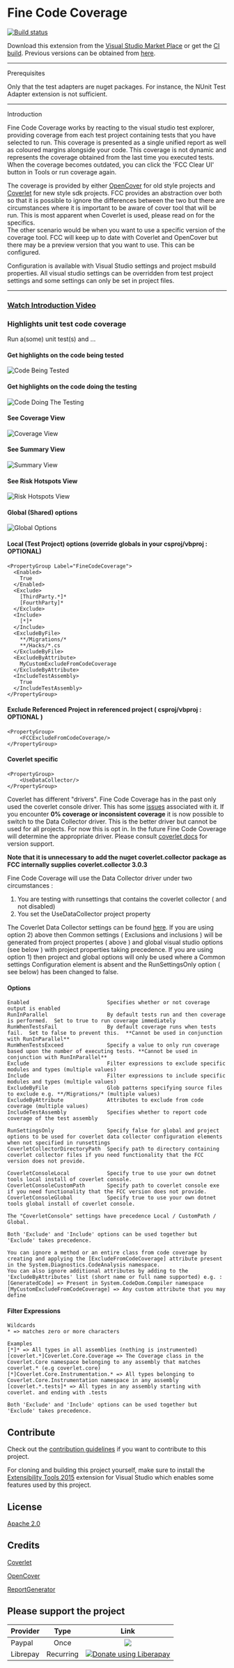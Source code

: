 # Fine Code Coverage

[![Build status](https://ci.appveyor.com/api/projects/status/yq8s0ridnphpx4ig?svg=true)](https://ci.appveyor.com/project/FortuneN/finecodecoverage)

Download this extension from the [Visual Studio Market Place](https://marketplace.visualstudio.com/items?itemName=FortuneNgwenya.FineCodeCoverage)
or get the [CI build](https://www.vsixgallery.com/extension/fcc-f339fe606-9d51-4fca-895c-d50375137b62).  Previous versions can be obtained from [here](https://ci.appveyor.com/project/FortuneN/finecodecoverage).

---------------------------------------
Prerequisites

Only that the test adapters are nuget packages.  For instance, the NUnit Test Adapter extension is not sufficient.

---------------------------------------
Introduction

Fine Code Coverage works by reacting to the visual studio test explorer, providing coverage from each test project containing tests that you have selected 
to run.  This coverage is presented as a single unified report as well as coloured margins alongside your code.
This coverage is not dynamic and represents the coverage obtained from the last time you executed tests.
When the coverage becomes outdated, you can click the 'FCC Clear UI' button in Tools or run coverage again.

The coverage is provided by either [OpenCover](https://github.com/OpenCover/opencover) for old style projects and [Coverlet](https://github.com/coverlet-coverage/coverlet) 
for new style sdk projects.  FCC provides an abstraction over both so that it is possible to ignore the differences between the two but there are circumstances where 
it is important to be aware of cover tool that will be run.  This is most apparent when Coverlet is used, please read on for the specifics.  
The other scenario would be when you want to use a specific version of the coverage tool.  FCC will keep up to date with Coverlet and OpenCover 
but there may be a preview version that you want to use.  This can be configured.  

Configuration is available with Visual Studio settings and project msbuild properties.  All visual studio settings can be overridden from test project settings and some settings 
can only be set in project files.

---------------------------------------

### <a href="https://www.youtube.com/watch?v=Rae5bTE2D3o" target="_blank">Watch Introduction Video</a>

### Highlights unit test code coverage
Run a(some) unit test(s) and ...

#### Get highlights on the code being tested
![Code Being Tested](Art/preview-subject.png)

#### Get highlights on the code doing the testing
![Code Doing The Testing](Art/preview-test.png)

#### See Coverage View
![Coverage View](Art/Output-Coverage.png)

#### See Summary View
![Summary View](Art/Output-Summary.png)

#### See Risk Hotspots View
![Risk Hotspots View](Art/Output-RiskHotspots.png)

#### Global (Shared) options
![Global Options](Art/Options-Global.png)

#### Local (Test Project) options (override globals in your csproj/vbproj : OPTIONAL)
```
<PropertyGroup Label="FineCodeCoverage">
  <Enabled>
	True
  </Enabled>
  <Exclude>
	[ThirdParty.*]*
	[FourthParty]*
  </Exclude>
  <Include>
	[*]*
  </Include>
  <ExcludeByFile>
	**/Migrations/*
	**/Hacks/*.cs
  </ExcludeByFile>
  <ExcludeByAttribute>
	MyCustomExcludeFromCodeCoverage
  </ExcludeByAttribute>
  <IncludeTestAssembly>
	True
  </IncludeTestAssembly>
</PropertyGroup>
```

#### Exclude Referenced Project in referenced project ( csproj/vbproj : OPTIONAL )
```
<PropertyGroup>
	<FCCExcludeFromCodeCoverage/>
</PropertyGroup>			
```

#### Coverlet specific
```
<PropertyGroup>
	<UseDataCollector/>
</PropertyGroup>
```

Coverlet has different "drivers".  Fine Code Coverage has in the past only used the coverlet console driver.  This has some [issues](https://github.com/coverlet-coverage/coverlet/blob/master/Documentation/KnownIssues.md#1-vstest-stops-process-execution-earlydotnet-test) associated with it.
If you encounter **0% coverage or inconsistent coverage** it is now possible to switch to the Data Collector driver.  This is the better driver but cannot be used for all projects.
For now this is opt in.  In the future Fine Code Coverage will determine the appropriate driver.
Please consult [coverlet docs](https://github.com/coverlet-coverage/coverlet/blob/master/Documentation/VSTestIntegration.md) for version support.

**Note that it is unnecessary to add the nuget coverlet.collector package as FCC internally supplies coverlet.collector 3.0.3**

Fine Code Coverage will use the Data Collector driver under two circumstances :
1) You are testing with runsettings that contains the coverlet collector ( and not disabled)
2) You set the UseDataCollector project property

The Coverlet Data Collector settings can be found [here](https://github.com/coverlet-coverage/coverlet/blob/master/Documentation/VSTestIntegration.md#advanced-options-supported-via-runsettings).
If you are using option 2) above then Common settings ( Exclusions and inclusions ) will be generated from project propertes ( above ) and global visual studio options (see below ) with project properties taking precedence.
If you are using option 1) then project and global options will only be used where a Common settings Configuration element is absent and the RunSettingsOnly option ( see below) has been changed to false.


#### Options
```
Enabled							Specifies whether or not coverage output is enabled
RunInParallel					By default tests run and then coverage is performed.  Set to true to run coverage immediately
RunWhenTestsFail				By default coverage runs when tests fail.  Set to false to prevent this.  **Cannot be used in conjunction with RunInParallel**
RunWhenTestsExceed				Specify a value to only run coverage based upon the number of executing tests. **Cannot be used in conjunction with RunInParallel**
Exclude							Filter expressions to exclude specific modules and types (multiple values)
Include							Filter expressions to include specific modules and types (multiple values)
ExcludeByFile					Glob patterns specifying source files to exclude e.g. **/Migrations/* (multiple values)
ExcludeByAttribute				Attributes to exclude from code coverage (multiple values)
IncludeTestAssembly				Specifies whether to report code coverage of the test assembly

RunSettingsOnly					Specify false for global and project options to be used for coverlet data collector configuration elements when not specified in runsettings
CoverletCollectorDirectoryPath	Specify path to directory containing coverlet collector files if you need functionality that the FCC version does not provide.

CoverletConsoleLocal			Specify true to use your own dotnet tools local install of coverlet console.
CoverletConsoleCustomPath		Specify path to coverlet console exe if you need functionality that the FCC version does not provide.
CoverletConsoleGlobal			Specify true to use your own dotnet tools global install of coverlet console.

The "CoverletConsole" settings have precedence Local / CustomPath / Global.

Both 'Exclude' and 'Include' options can be used together but 'Exclude' takes precedence.

You can ignore a method or an entire class from code coverage by creating and applying the [ExcludeFromCodeCoverage] attribute present in the System.Diagnostics.CodeAnalysis namespace.
You can also ignore additional attributes by adding to the 'ExcludeByAttributes' list (short name or full name supported) e.g. :
[GeneratedCode] => Present in System.CodeDom.Compiler namespace
[MyCustomExcludeFromCodeCoverage] => Any custom attribute that you may define
```

#### Filter Expressions
```
Wildcards
* => matches zero or more characters
		
Examples
[*]* => All types in all assemblies (nothing is instrumented)
[coverlet.*]Coverlet.Core.Coverage => The Coverage class in the Coverlet.Core namespace belonging to any assembly that matches coverlet.* (e.g coverlet.core)
[*]Coverlet.Core.Instrumentation.* => All types belonging to Coverlet.Core.Instrumentation namespace in any assembly
[coverlet.*.tests]* => All types in any assembly starting with coverlet. and ending with .tests

Both 'Exclude' and 'Include' options can be used together but 'Exclude' takes precedence.
```
 
## Contribute
Check out the [contribution guidelines](CONTRIBUTING.md)
if you want to contribute to this project.

For cloning and building this project yourself, make sure
to install the [Extensibility Tools 2015](https://visualstudiogallery.msdn.microsoft.com/ab39a092-1343-46e2-b0f1-6a3f91155aa6)
extension for Visual Studio which enables some features
used by this project.

## License
[Apache 2.0](LICENSE)

## Credits
[Coverlet](https://github.com/coverlet-coverage/coverlet)

[OpenCover](https://github.com/OpenCover/opencover)

[ReportGenerator](https://github.com/danielpalme/ReportGenerator)

## Please support the project
| Provider | Type      | Link                                                                                                                              |
|:---------|:---------:|:---------------------------------------------------------------------------------------------------------------------------------:|
| Paypal   | Once      | [<img src="https://www.paypalobjects.com/webstatic/mktg/Logo/pp-logo-100px.png">](https://paypal.me/FortuneNgwenya)               |
| Librepay | Recurring | [<img alt="Donate using Liberapay" src="Art/librepay.png">](https://liberapay.com/FortuneN/donate)                                |

